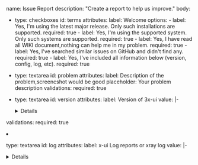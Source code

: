 
 
 name: Issue Report
description: "Create a report to help us improve."
body:
  - type:  checkboxes
    id: terms
    attributes:
      label: Welcome
      options:
        - label: Yes, I'm using the latest major release. Only such installations are supported.
          required: true
        - label: Yes, I'm using the supported system. Only such systems are supported.
          required: true
        - label: Yes, I have read all WIKI document,nothing can help me in my problem.
          required: true
        - label: Yes, I've searched similar issues on GitHub and didn't find any.
          required: true
        - label: Yes, I've included all information below (version, config, log, etc).
          required: true

  - type: textarea
    id: problem
    attributes:
      label: Description of the problem,screencshot would be good 
      placeholder: Your problem description
    validations:
      required: true

  - type: textarea
    id: version
    attributes:
      label: Version of 3x-ui
      value: |-
        <details>

	- OS: [e.g. ubuntu 22]
	- 3x-ui [e.g. v1.1.2]

        </details>
    validations:
      required: true

  - type: textarea
    id: log
    attributes:
      label: x-ui Log reports or xray log
      value: |-
        <details>

        ```console
        # x-ui log
		# copy and paste log reports from your panel (index page)
        ```

        </details>
    validations:
      required: true
